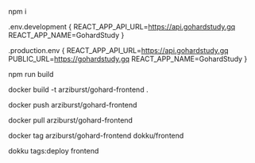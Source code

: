 npm i

.env.development { 
    REACT_APP_API_URL=https://api.gohardstudy.gq
    REACT_APP_NAME=GohardStudy
}

.production.env { 
    REACT_APP_API_URL=https://api.gohardstudy.gq
    PUBLIC_URL=https://gohardstudy.gq
    REACT_APP_NAME=GohardStudy
}

npm run build

docker build -t arziburst/gohard-frontend .

docker push arziburst/gohard-frontend

docker pull arziburst/gohard-frontend

docker tag arziburst/gohard-frontend dokku/frontend

dokku tags:deploy frontend